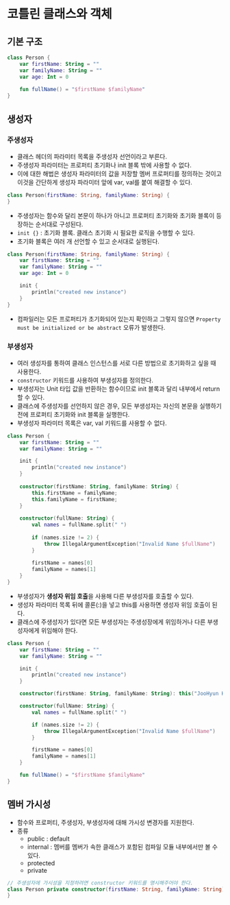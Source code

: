 # 코틀린 클래스와 객체

## 기본 구조

```kotlin
class Person {
    var firstName: String = ""
    var familyName: String = ""
    var age: Int = 0
    
    fun fullName() = "$firstName $familyName"
}
```

## 생성자

### 주생성자

- 클래스 헤더의 파라미터 목록을 주생성자 선언이라고 부른다.
- 주생성자 파라미터는 프로퍼티 초기화나 init 블록 밖에 사용할 수 없다.
- 이에 대한 해법은 생성자 파라미터의 값을 저장할 멤버 프로퍼티를 정의하는 것이고 이것을 간단하게 생성자 파라미터 앞에 var, val를 붙여 해결할 수 있다.

```kotlin
class Person(firstName: String, familyName: String) {
}
```

- 주생성자는 함수와 달리 본문이 하나가 아니고 프로퍼티 초기화와 초기화 블록이 등장하는 순서대로 구성된다.
- `init {}` : 초기화 블록. 클래스 초기화 시 필요한 로직을 수행할 수 있다.
- 초기화 블록은 여러 개 선언할 수 있고 순서대로 실행된다.

```kotlin
class Person(firstName: String, familyName: String) {
    var firstName: String = ""
    var familyName: String = ""
    var age: Int = 0

    init {
        println("created new instance")
    }
}
```

- 컴파일러는 모든 프로퍼티가 초기화되어 있는지 확인하고 그렇지 않으면 `Property must be initialized or be abstract` 오류가 발생한다.

### 부생성자

- 여러 생성자를 통하여 클래스 인스턴스를 서로 다른 방법으로 초기화하고 싶을 때 사용한다.
- `constructor` 키워드를 사용하여 부생성자를 정의한다.
- 부생성자는 Unit 타입 값을 반환하는 함수이므로 init 블록과 달리 내부에서 return 할 수 있다.
- 클래스에 주생성자를 선언하지 않은 경우, 모든 부생성자는 자신의 본문을 실행하기 전에 프로퍼티 초기화와 init 블록을 실행한다.
- 부생성자 파라미터 목록은 var, val 키워드를 사용할 수 없다.

```kotlin
class Person {
    var firstName: String = ""
    var familyName: String = ""

    init {
        println("created new instance")
    }
    
    constructor(firstName: String, familyName: String) {
        this.firstName = familyName;
        this.familyName = firstName;
    }
    
    constructor(fullName: String) {
        val names = fullName.split(" ")
        
        if (names.size != 2) {
            throw IllegalArgumentException("Invalid Name $fullName")
        }
        
        firstName = names[0]
        familyName = names[1]
    }
}
```

- 부생성자가 **생성자 위임 호출**을 사용해 다른 부생성자를 호출할 수 있다.
- 생성자 파라미터 목록 뒤에 콜론(:)을 넣고 this를 사용하면 생성자 위임 호출이 된다.
- 클래스에 주생성자가 있다면 모든 부생성자는 주생성장에게 위임하거나 다른 부생성자에게 위임해야 한다.

```kotlin
class Person {
    var firstName: String = ""
    var familyName: String = ""

    init {
        println("created new instance")
    }

    constructor(firstName: String, familyName: String): this("JooHyun Ha")

    constructor(fullName: String) {
        val names = fullName.split(" ")

        if (names.size != 2) {
            throw IllegalArgumentException("Invalid Name $fullName")
        }

        firstName = names[0]
        familyName = names[1]
    }

    fun fullName() = "$firstName $familyName"
}
```

## 멤버 가시성

- 함수와 프로퍼티, 주생성자, 부생성자에 대해 가시성 변경자를 지원한다.
- 종류
    - public : default
    - internal : 멤버를 멤버가 속한 클래스가 포함된 컴파일 모듈 내부에서만 볼 수 있다.
    - protected
    - private

```kotlin
// 주생성자에 가시성을 지정하려면 constructor 키워드를 명시해주어야 한다.
class Person private constructor(firstName: String, familyName: String) {
}
```